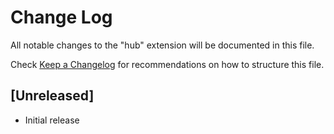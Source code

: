 # Change Log
All notable changes to the "hub" extension will be documented in this file.

Check [Keep a Changelog](http://keepachangelog.com/) for recommendations on how to structure this file.

## [Unreleased]
- Initial release